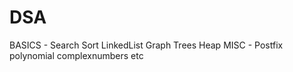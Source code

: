 # DSA

BASICS - Search Sort  LinkedList  Graph   Trees   Heap
MISC   - Postfix polynomial complexnumbers etc

